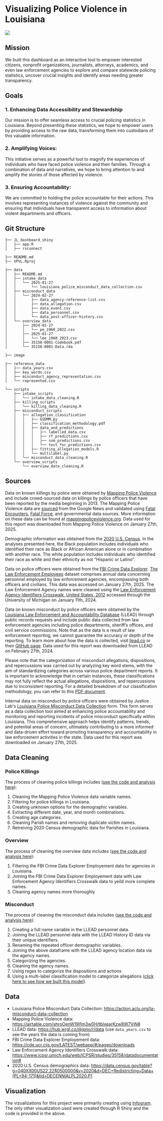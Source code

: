 # Visualizing Police Violence in Louisiana 
![](https://github.com/aclu-national/JL_dashboard/blob/750f780d571485c2c932d4ffbceaf4d256ebe400/image/image.png)

## Mission
We built this dashboard as an interactive tool to empower interested citizens, nonprofit organizations, journalists, attorneys, academics, and even law enforcement agencies to explore and compare statewide policing statistics, uncover crucial insights and identify areas needing greater transparency.

## Goals
### 1. Enhancing Data Accessibility and Stewardship 
Our mission is to offer seamless access to crucial policing statistics in Louisiana. Beyond presenting these statistics, we hope to empower users by providing access to the raw data, transforming them into custodians of this valuable information.

### 2. Amplifying Voices: 
This initiative serves as a powerful tool to magnify the experiences of individuals who have faced police violence and their families. Through a combination of data and narratives, we hope to bring attention to and amplify the stories of those affected by violence.

### 3. Ensuring Accountability: 
We are committed to holding the police accountable for their actions. This involves representing instances of violence against the community and ensuring that individuals have transparent access to information about violent departments and officers.

## Git Structure

```
├── JL_dashboard_shiny
│   ├── app.R
│   ├── rsconnect

├── README.md
├── VPVL.Rproj

├── data
│   ├── README.md
│   ├── intake_data
│   │   └── 2025-01-27
│   │       └── louisiana_police_misconduct_data_collection.csv
│   ├── misconduct_data
│   │   └── 2024-02-27
│   │       ├── data_agency-reference-list.csv
│   │       ├── data_allegation.csv
│   │       ├── data_event.csv
│   │       ├── data_personnel.csv
│   │       └── data_post-officer-history.csv
│   └── overview_data
│       ├── 2024-02-27
│       │   └── pe_1960_2022.csv
│       ├── 2025-01-27
│       │   └── lee_1960_2023.csv
│       ├── 35158-0001-Codebook.pdf
│       └── 35158-0001-Data.rda

├── image

├── reference_data
│   ├── data_years.csv
│   ├── key_words.csv
│   ├── misconduct_agency_representation.csv
│   └── represented.csv

└── scripts
    ├── intake_scripts
    │   └── intake_data_cleaning.R
    ├── killing_scripts
    │   └── killing_data_cleaning.R
    ├── misconduct_scripts
    │   ├── allegation_classification
    │   │   ├── GSDMM.py
    │   │   ├── classification_methodology.pdf
    │   │   ├── data_and_predictions
    │   │   │   ├── labelled_data.csv
    │   │   │   ├── rf_predictions.csv
    │   │   │   ├── svm_predictions.csv
    │   │   │   └── test_for_predictions.csv
    │   │   ├── fitting_allegation_models.R
    │   │   └── multilabel.py
    │   └── misconduct_data_cleaning.R
    └── overview_scripts
        └── overview_data_cleaning.R
```

## Sources
Data on known killings by police were obtained by [Mapping Police Violence](http://mappingpoliceviolence.org/) and include crowd-sourced data on killings by police officers that have been reported by the media beginning in 2013. The Mapping Police Violence data are [sourced](https://mappingpoliceviolence.org/methodology) from the Google News and validated using [Fatal Encounters](https://fatalencounters.org/), [Fatal Force](https://www.washingtonpost.com/graphics/investigations/police-shootings-database/), and governmental data sources. More information on these data can be found at [mappingpoliceviolence.org](http://mappingpoliceviolence.org). Data used for this report was downloaded from Mapping Police Violence on January 27th, 2025.

Demographic information was obtained from the [2020 U.S. Census](https://data.census.gov/table?g=040XX00US22,22$0500000&amp;y=2020&amp;d=DEC+Redistricting+Data+(PL+94-171)&amp;tid=DECENNIALPL2020.P1). In the analyses presented here, the Black population includes individuals who identified their race as Black or African American alone or in combination with another race. The white population includes individuals who identified their race as white and their ethnicity as not “Hispanic or Latino”.

Data on police officers were obtained from the [FBI Crime Data Explorer](https://cde.ucr.cjis.gov/LATEST/webapp/#/pages/downloads). [The Law Enforcement Employees](https://cde.ucr.cjis.gov/LATEST/webapp/#) dataset comprises annual data concerning personnel employed by law enforcement agencies, encompassing both officers and civilians. This data was accessed on January 27th, 2025. The Law Enforcement Agency names were cleaned using the [Law Enforcement Agency Identifiers Crosswalk, United States, 2012](https://www.icpsr.umich.edu/web/ICPSR/studies/35158/datadocumentation#) accessed through the University of Michigan on January 11th, 2024.

Data on known misconduct by police officers were obtained by the [Louisiana Law Enforcement and Accountability Database](https://llead.co/) (LLEAD) through public records requests and include public data collected from law enforcement agencies including police departments, sheriff’s offices, and civil service commissions. Note that as the data is a result of law enforcement reporting, we cannot guarantee the accuracy or depth of the reporting. To learn more about how the data is collected, visit [llead.co](http://llead.co) or their [GitHub page](https://github.com/ipno-llead/processing). Data used for this report was downloaded from LLEAD on February 27th, 2024.

Please note that the categorization of misconduct allegations, dispositions, and repercussions was carried out by analyzing key word stems, with the aim of standardizing categories across various police department reports. It is important to acknowledge that in certain instances, these classifications may not fully reflect the actual allegations, dispositions, and repercussions due to inconsistent reporting. For a detailed breakdown of our classification methodology, you can refer to this [PDF document](https://github.com/aclu-national/JL_dashboard/blob/main/scripts/misconduct_scripts/allegation_classification/classification_methodology.pdf).

Internal data on misconduct by police officers were obtained by Justice Lab's [Louisiana Police Misconduct Data Collection](https://action.aclu.org/la-misconduct-data-collection) form. This form serves as a data collection tool aimed at enhancing police accountability and monitoring and reporting incidents of police misconduct specifically within Louisiana. This comprehensive approach helps identify patterns, trends, and potential areas of concern, ultimately contributing to a more informed and data-driven effort toward promoting transparency and accountability in law enforcement activities in the state. Data used for this report was downloaded on January 27th, 2025.


## Data Cleaning
### Police Killings
The process of cleaning police killings includes ([see the code and analysis here](https://github.com/aclu-national/JL_dashboard/blob/4cc81d42c5068be139fd52ce8d21a816b737fda1/scripts/killing_scripts/killing_data_cleaning.R)):
1. Cleaning the Mapping Police Violence data variable names.
2. Filtering for police killings in Louisiana.
3. Creating unknown options for the demographic variables.
4. Extracting different date, year, and month combinations.
5. Creating age categories.
6. Cleaning Parish names and removing duplicate victim names.
7. Retreiving 2020 Census demographic data for Parishes in Louisiana.

### Overview
The process of cleaning the overview data includes ([see the code and analysis here](https://github.com/aclu-national/JL_dashboard/blob/3db697133a5cd5b05c3dd88d98bb46816bcb72e9/scripts/overview_scripts/overview_data_cleaning.R)):
1. Filtering the FBI Crime Data Explorer Employement data for agencies in Louisiana.
2. Joining the FBI Crime Data Explorer Employement data with Law Enforcement Agency Identifiers Crosswalk data to yeild more complete names.
3. Cleaning agency names more thoroughly

### Misconduct
The process of cleaning the misconduct data includes ([see the code and analysis here](https://github.com/aclu-national/JL_dashboard/blob/c57de852d5ce5509d5409c759b3b4a1d252a4bf2/scripts/misconduct_scripts/misconduct_data_cleaning.R)):
1. Creating a full name variable in the LLEAD personnel data.
2. Joining the LLEAD personnel data with the LLEAD History ID data via their unique identifiers.
3. Renaming the repeated officer demographic variables.
4. Joining the above dataframe with the LLEAD agency location data via the agency names.
5. Categorizing the agencies.
6. Cleaning the agency names.
7. Using regex to categorize the dispositions and actions
8. Using a multi-label classification model to categorize allegations ([click here to see how we built this model](https://github.com/aclu-national/JL_dashboard/blob/cce003c05222bf8609552bcd951a0afe33cbbde4/scripts/misconduct_scripts/allegation_classification/classification_methodology.pdf)). 

## Data
- Louisiana Police Misconduct Data Collection: https://action.aclu.org/la-misconduct-data-collection
- Mapping Police Violence data: https://airtable.com/shroOenW19l1m3w0H/tblxearKzw8W7ViN8
- LLEAD data: https://hub.wrgl.co/@ipno/r/data (use `data_years.csv` to see the years the data is coming from)
- FBI Crime Data Explorer Employement data: https://cde.ucr.cjis.gov/LATEST/webapp/#/pages/downloads
- Law Enforcement Agency Identifiers Crosswalk data: https://www.icpsr.umich.edu/web/ICPSR/studies/35158/datadocumentation#
- 2020 U.S. Census demographics data: https://data.census.gov/table?g=040XX00US22,22$0500000&y=2020&d=DEC+Redistricting+Data+(PL+94-171)&tid=DECENNIALPL2020.P1

## Visualization
The vizualizations for this project were primarily creating using [Infogram](https://infogram.com/). The only other visualization used were created through R Shiny and the code is provided in the above. 
